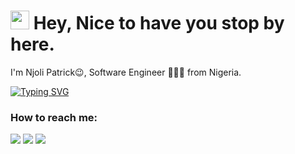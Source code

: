 <h1><img src="https://emojis.slackmojis.com/emojis/images/1531849430/4246/blob-sunglasses.gif?1531849430" width="30"/> Hey, Nice to have you stop by here.</h1>

I'm Njoli Patrick😉, Software Engineer 👨🏻‍💻 from Nigeria. 

[![Typing SVG](https://readme-typing-svg.herokuapp.com?vCenter=true&width=500&lines=Technology+Consultant;Backend+Developer+with+2%2B+Years+Experience;Passionate+about+Problem+Solving)](https://git.io/typing-svg)

### How to reach me: 
<a href="mailto: ogmaro@gmail.com">
<img src="https://img.shields.io/badge/-ogmaro%40gmail.com-7B83EB?&style=for-the-badge&logo=gmail&logoColor=white" ></a> <a href="https://www.linkedin.com/in/njolipatrick/"><img src="https://img.shields.io/badge/Patrick&nbsp;Timothy&nbsp;Njoli-%230077B5.svg?&style=for-the-badge&logo=linkedin&logoColor=white" ></a>  <a  href="https://www.twitter.com/njolipatrick"><img src="https://img.shields.io/badge/__ogmaro-%230077B5.svg?&style=for-the-badge&logo=twitter&logoColor=white"></a>
<!--
### Current Status Quo:


- 🔭 I’m currently working on <strong>SAAS </strong> and <strong>Algorithmic</strong>
- 🌱 I’m currently learning <strong>PyTorch</strong> and <strong>Hybrid Cloud</strong>
- 🤔 My research interests are with <strong>Blockchain Systems, Natural Language Processing</strong>, etc
- 🔍 I’m looking for career opportunities in the <strong>banking</strong> industry
- 💬 Feel free to discuss with me about <strong>Privacy Engineering, Blockchain in Trade Finance and NLP</strong>
- 👀 See my [Personal Portfolio](https://www.billpwchan.com) to get more info -->

### Tools I work upon : 🛠

<img src="https://img.shields.io/badge/nodejs%20-%23E00033.svg?&style=for-the-badge&logo=nodejs&logoColor=white">   <img src="https://img.shields.io/badge/javascript%20-%23323330.svg?&style=for-the-badge&logo=javascript&logoColor=%23F7DF1E">   <img src="https://img.shields.io/badge/PHP%20-%23777BB4.svg?&style=for-the-badge&logo=php&logoColor=white">  <img src="https://img.shields.io/badge/laravel%20-%23008CC1.svg?&style=for-the-badge&logo=larave&logoColor=white">   <img src="https://img.shields.io/badge/mongodb%20-%2347A248svg?&style=for-the-badge&logo=mongodb&logoColor=white"> <img src="https://img.shields.io/badge/git%20-%23F05032.svg?&style=for-the-badge&logo=git&logoColor=white"/>   <img src="http://img.shields.io/badge/-VS%20Code-000000?style=for-the-badge&logo=Visual-studio-code&logoColor=blue">

